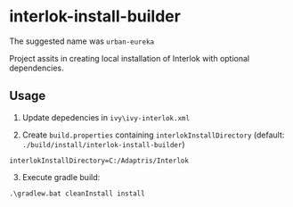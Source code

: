 # interlok-install-builder
The suggested name was `urban-eureka`

Project assits in creating local installation of Interlok with optional dependencies.

## Usage

1. Update depedencies in `ivy\ivy-interlok.xml`

2. Create `build.properties` containing `interlokInstallDirectory` (default: `./build/install/interlok-install-builder`)

```
interlokInstallDirectory=C:/Adaptris/Interlok
```

3. Execute gradle build:

```
.\gradlew.bat cleanInstall install
```
